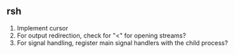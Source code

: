 ## rsh
1. Implement cursor
2. For output redirection, check for "<" for opening streams?
3. For signal handling, register main signal handlers with the child process?
